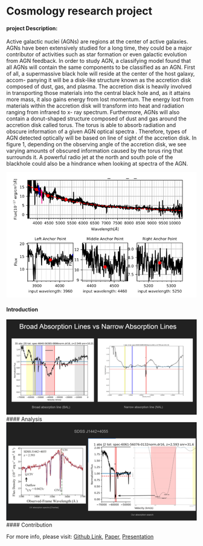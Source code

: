 # Cosmology research project

#### project Description:
Active galactic nuclei (AGNs) are regions at the center of active galaxies.
AGNs have been extensively studied for a long time, they could be a major
contributor of activities such as star formation or even galactic evolution from
AGN feedback. In order to study AGN, a classifying model found that all
AGNs will contain the same components to be classified as an AGN. First of
all, a supermassive black hole will reside at the center of the host galaxy, accom-
panying it will be a disk-like structure known as the accretion disk composed of
dust, gas, and plasma. The accretion disk is heavily involved in transporting
those materials into the central black hole and, as it attains more mass, it also
gains energy from lost momentum. The energy lost from materials within the
accretion disk will transform into heat and radiation ranging from infrared to x-
ray spectrum. Furthermore, AGNs will also contain a donut-shaped structure
composed of dust and gas around the accretion disk called torus. The torus is
able to absorb radiation and obscure information of a given AGN optical spectra
. Therefore, types of AGN detected optically will be based on line of sight
of the accretion disk. In figure 1, depending on the observing angle of the
accretion disk, we see varying amounts of obscured information caused by the
torus ring that surrounds it. A powerful radio jet at the north and south pole
of the blackhole could also be a hindrance when looking at spectra of the AGN.

<img src="images/research.png"/>

#### Introduction
<img src="images/bal.png"/>
#### Analysis
<img src="images/example.png"/>
#### Contribution 

For more info, please visit: [Github Link](https://github.com/Zensius/DR16Q), [Paper](https://www.overleaf.com/read/fhpvgpxncrxh), [Presentation](pdf/2022Symposium_Kelvin.pdf)
